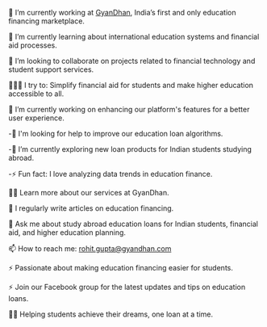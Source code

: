 🔭 I’m currently working at <a href="https://gyandhan.com"> GyanDhan</a>, India’s first and only education financing marketplace.

🌱 I’m currently learning about international education systems and financial aid processes.

👯 I’m looking to collaborate on projects related to financial technology and student support services.

🧗🏾‍♀️ I try to: Simplify financial aid for students and make higher education accessible to all.

🔭 I’m currently working on enhancing our platform's features for a better user experience.

-🤔 I'm looking for help to improve our education loan algorithms.

-🔭 I’m currently exploring new loan products for Indian students studying abroad.

-⚡ Fun fact: I love analyzing data trends in education finance.

👨‍💻 Learn more about our services at GyanDhan.

📝 I regularly write articles on education financing.

💬 Ask me about study abroad education loans for Indian students, financial aid, and higher education planning.

📫 How to reach me: rohit.gupta@gyandhan.com

⚡ Passionate about making education financing easier for students.

⚡ Join our Facebook group for the latest updates and tips on education loans.

👨‍🎓 Helping students achieve their dreams, one loan at a time.

<!---
rohitguptaaa2002/rohitguptaaa2002 is a ✨ special ✨ repository because its `README.md` (this file) appears on your GitHub profile.
You can click the Preview link to take a look at your changes.
--->
